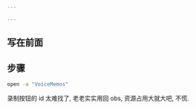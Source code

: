 ```yaml
---

---
```






## 写在前面





## 步骤



```bash
open -a "VoiceMemos"
```





录制按钮的 id 太难找了, 老老实实用回 obs, 资源占用大就大吧, 不慌. 